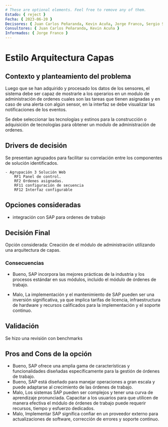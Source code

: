 ```yaml
---
# These are optional elements. Feel free to remove any of them.
Estado: { reject }
Fecha: { 2023-06-20 }
Decisores: { Juan Carlos Peñaranda, Kevin Acuña, Jorge Franco, Sergio Silva }
Consultores: { Juan Carlos Peñaranda, Kevin Acuña }
Informados: { Jorge Franco }
---
```


# Estilo Arquitectura Capas

## Contexto y planteamiento del problema

Luego que se han adquirido y procesado los datos de los sensores, el sistema debe ser capaz de mostrarle a los operarios en un modulo de administración de ordenes cuales son las tareas que tienen asignadas y en caso de una alerta con algún sensor, en la interfaz se debe visualizar las notificaciones de los eventos. 

Se debe seleccionar las tecnologías y estinos para la construcción o adquisición de tecnologías para obtener un modulo de administración de ordenes.

## Drivers de decisión

Se presentan agrupados para facilitar su correlación entre los componentes de solución identificados.

    - Agrupación 3 Solución Web
        RF1 Panel de control.
        RF2 Ordenes asignadas.
        RF11 configuración de secuencia
        RF12 Interfaz configurable

## Opciones consideradas

- integración con SAP para ordenes de trabajo

## Decisión Final

Opción considerada: Creación de el módulo de administración utilizando una arquitectura de capas.

### Consecuencias

* Bueno, SAP incorpora las mejores prácticas de la industria y los procesos estándar en sus módulos, incluido el módulo de órdenes de trabajo.

* Malo, La implementación y el mantenimiento de SAP pueden ser una inversión significativa, ya que implica tarifas de licencia, infraestructura de hardware y recursos calificados para la implementación y el soporte continuo.

## Validación

Se hizo una revisión con benchmarks

##  Pros and Cons de la opción

* Bueno, SAP ofrece una amplia gama de características y funcionalidades diseñadas específicamente para la gestión de órdenes de trabajo.
* Bueno, SAP está diseñado para manejar operaciones a gran escala y puede adaptarse al crecimiento de las órdenes de trabajo.
* Malo, Los sistemas SAP pueden ser complejos y tener una curva de aprendizaje pronunciada. Capacitar a los usuarios para que utilicen de manera efectiva el módulo de órdenes de trabajo puede requerir recursos, tiempo y esfuerzo dedicados.
* Malo, Implementar SAP significa confiar en un proveedor externo para actualizaciones de software, corrección de errores y soporte continuo.


